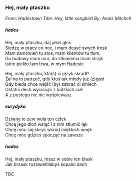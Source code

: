 ### Hej, mały ptaszku
_From_: _Hadestown_
_Title_: _Hey, little songbird_
_By_: _Anais Mitchell_

##### hades
Hej, mały ptaszku, daj jakiś głos  
 Siedzę w pracy co noc, i mam dosyć swych trosk  
Mam zamówień tu stos, mam klientów tu tłum,  
Do budowy mam mur, do stłumienia mam strajk  
Istne piekło tam trwa, w mym Hadesie  

Hej, mały ptaszku, kto(ś) ci język skradł?  
Żal na to patrzeć, gdy ktoś tak młody już (z)gasł  
Gdy bieda chce wejść (by) zabrać ci śmiech  
Ostatni dech wycisnąć z ludzkich ciał  
A z pustego nic nie wyśpiewasz  

##### eurydyka  
Dziwny to zew woła ten człek  
Chcę jego dłoń wziąć i z nim stłumić lęk  
Chcę móc się skryć wśród miękkich wnęk  
Chcę móc gdzieś spocząć na zawsze  

##### hades  
Hej, mały ptaszku, masz w sobie ten blask  
Jak brzask rozświetliłabyś kopalni dach  

TBC
